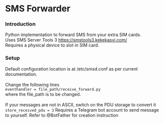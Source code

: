 SMS Forwarder
=========
### Introduction
Python implementation to forward SMS from your extra SIM cards. \
Uses SMS Server Tools 3 https://smstools3.kekekasvi.com/ \
Requires a physical device to slot in SIM card.

### Setup
Default configuration location is at /etc/smsd.conf as per current documentation. \
\
Change the following lines \
```eventhandler = file_path/receive_forward.py``` \
where the file_path is to be changed.\
\
If your messages are not in ASCII, switch on the PDU storage to convert it \
```store_received_pdu = 3```
Requires a Telegram bot account to send message to yourself. Refer to @BotFather for creation instruction
